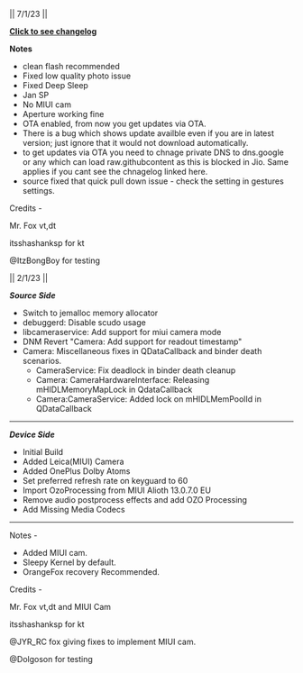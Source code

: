 || 7/1/23 ||

**[Click to see changelog](https://raw.githubusercontent.com/bhaskar966/OTA/main/DerpFest/changelog_sweet.txt)**

**Notes**

- clean flash recommended
- Fixed low quality photo issue
- Fixed Deep Sleep
- Jan SP
- No MIUI cam
- Aperture working fine
- OTA enabled, from now you get updates via OTA.
- There is a bug which shows update availble even if you are in latest version; just ignore that it would not download automatically.
- to get updates via OTA you need to chnage private DNS to dns.google or any which can load raw.githubcontent as this is blocked in Jio. Same applies if you cant see the chnagelog linked here.
- source fixed that quick pull down issue - check the setting in gestures settings.

Credits -

Mr. Fox vt,dt

itsshashanksp for kt

@ItzBongBoy for testing


|| 2/1/23 ||

***Source Side***
- Switch to jemalloc memory allocator
- debuggerd: Disable scudo usage
- libcameraservice: Add support for miui camera mode
- DNM Revert "Camera: Add support for readout timestamp"
- Camera: Miscellaneous fixes in QDataCallback and binder death scenarios.
  - CameraService: Fix deadlock in binder death cleanup
  - Camera: CameraHardwareInterface: Releasing mHIDLMemoryMapLock in QdataCallback
  - Camera:CameraService: Added lock on mHIDLMemPoolId in QDataCallback
- --

***Device Side***
- Initial Build
- Added Leica(MIUI) Camera
- Added OnePlus Dolby Atoms
- Set preferred refresh rate on keyguard to 60
- Import OzoProcessing from MIUI Alioth 13.0.7.0 EU
- Remove audio postprocess effects and add OZO Processing
- Add Missing Media Codecs
- --


Notes -
- Added MIUI cam.
- Sleepy Kernel by default.
- OrangeFox recovery Recommended.

Credits -

Mr. Fox vt,dt and MIUI Cam

itsshashanksp for kt

@JYR_RC fox giving fixes to implement MIUI cam.

@Dolgoson for testing

